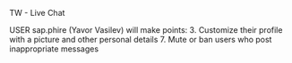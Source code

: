 TW - Live Chat

USER sap.phire (Yavor Vasilev) will make points:
3. Customize their profile with a picture and other personal details
7. Mute or ban users who post inappropriate messages
